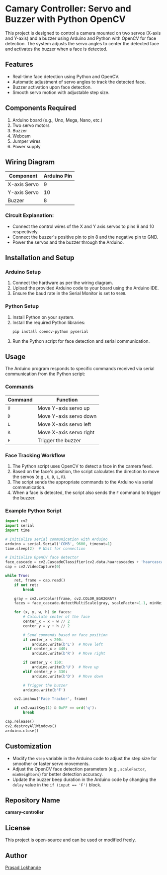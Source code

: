 # Camary Controller: Servo and Buzzer with Python OpenCV

This project is designed to control a camera mounted on two servos (X-axis and Y-axis) and a buzzer using Arduino and Python with OpenCV for face detection. The system adjusts the servo angles to center the detected face and activates the buzzer when a face is detected.

## Features
- Real-time face detection using Python and OpenCV.
- Automatic adjustment of servo angles to track the detected face.
- Buzzer activation upon face detection.
- Smooth servo motion with adjustable step size.

## Components Required
1. Arduino board (e.g., Uno, Mega, Nano, etc.)
2. Two servo motors
3. Buzzer
4. Webcam
5. Jumper wires
6. Power supply

## Wiring Diagram
| Component       | Arduino Pin |
|-----------------|-------------|
| X-axis Servo    | 9           |
| Y-axis Servo    | 10          |
| Buzzer          | 8           |

### Circuit Explanation:
- Connect the control wires of the X and Y axis servos to pins 9 and 10 respectively.
- Connect the buzzer's positive pin to pin 8 and the negative pin to GND.
- Power the servos and the buzzer through the Arduino.

## Installation and Setup
### Arduino Setup
1. Connect the hardware as per the wiring diagram.
2. Upload the provided Arduino code to your board using the Arduino IDE.
3. Ensure the baud rate in the Serial Monitor is set to `9600`.

### Python Setup
1. Install Python on your system.
2. Install the required Python libraries:
   ```bash
   pip install opencv-python pyserial
   ```
3. Run the Python script for face detection and serial communication.

## Usage
The Arduino program responds to specific commands received via serial communication from the Python script:

### Commands
| Command | Function              |
|---------|-----------------------|
| `U`     | Move Y-axis servo up  |
| `D`     | Move Y-axis servo down|
| `L`     | Move X-axis servo left|
| `R`     | Move X-axis servo right|
| `F`     | Trigger the buzzer    |

### Face Tracking Workflow
1. The Python script uses OpenCV to detect a face in the camera feed.
2. Based on the face's position, the script calculates the direction to move the servos (e.g., `U`, `D`, `L`, `R`).
3. The script sends the appropriate commands to the Arduino via serial communication.
4. When a face is detected, the script also sends the `F` command to trigger the buzzer.

### Example Python Script
```python
import cv2
import serial
import time

# Initialize serial communication with Arduino
arduino = serial.Serial('COM3', 9600, timeout=1)
time.sleep(2)  # Wait for connection

# Initialize OpenCV face detector
face_cascade = cv2.CascadeClassifier(cv2.data.haarcascades + 'haarcascade_frontalface_default.xml')
cap = cv2.VideoCapture(0)

while True:
    ret, frame = cap.read()
    if not ret:
        break

    gray = cv2.cvtColor(frame, cv2.COLOR_BGR2GRAY)
    faces = face_cascade.detectMultiScale(gray, scaleFactor=1.1, minNeighbors=5, minSize=(30, 30))

    for (x, y, w, h) in faces:
        # Calculate center of the face
        center_x = x + w // 2
        center_y = y + h // 2

        # Send commands based on face position
        if center_x < 200:
            arduino.write(b'L')  # Move left
        elif center_x > 440:
            arduino.write(b'R')  # Move right

        if center_y < 150:
            arduino.write(b'U')  # Move up
        elif center_y > 330:
            arduino.write(b'D')  # Move down

        # Trigger the buzzer
        arduino.write(b'F')

    cv2.imshow('Face Tracker', frame)

    if cv2.waitKey(1) & 0xFF == ord('q'):
        break

cap.release()
cv2.destroyAllWindows()
arduino.close()
```

## Customization
- Modify the `step` variable in the Arduino code to adjust the step size for smoother or faster servo movements.
- Adjust the OpenCV face detection parameters (e.g., `scaleFactor`, `minNeighbors`) for better detection accuracy.
- Update the buzzer beep duration in the Arduino code by changing the `delay` value in the `if (input == 'F')` block.

## Repository Name
**camary-controller**

## License
This project is open-source and can be used or modified freely.

## Author
[Prasad Lokhande](mailto:prasadlokhande880@gmail.com)

